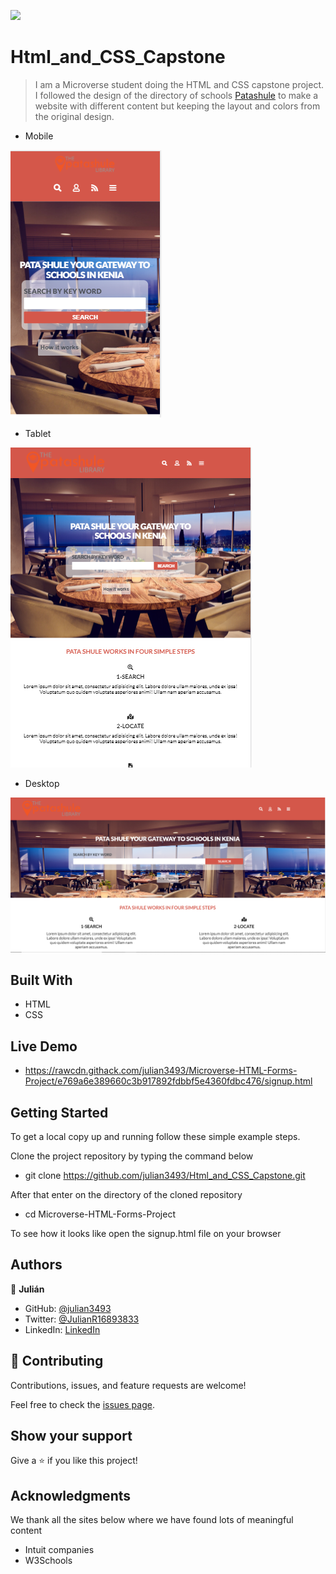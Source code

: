 ![](https://img.shields.io/badge/Microverse-blueviolet)

# Html_and_CSS_Capstone

> I am a Microverse student doing the HTML and CSS capstone project. I followed the design of the directory of schools [Patashule](https://www.behance.net/gallery/25563385/PatashuleKE) to make a website with different content but keeping the layout and colors from the original design.

- Mobile

 ![screenshot](./assets/img/mobile_screenshot.png)

- Tablet

 ![screenshot](./assets/img/tablet_screenshot.png)

- Desktop

 ![screenshot](./assets/img/desktop_screenshot.png)

## Built With

- HTML
- CSS

## Live Demo

- https://rawcdn.githack.com/julian3493/Microverse-HTML-Forms-Project/e769a6e389660c3b917892fdbbf5e4360fdbc476/signup.html

## Getting Started

To get a local copy up and running follow these simple example steps.

Clone the project repository by typing the command below

- git clone https://github.com/julian3493/Html_and_CSS_Capstone.git

After that enter on the directory of the cloned repository
- cd Microverse-HTML-Forms-Project

To see how it looks like open the signup.html file on your browser

## Authors

👤 **Julián**

- GitHub: [@julian3493](https://github.com/julian3493)
- Twitter: [@JulianR16893833](https://twitter.com/JulianR16893833)
- LinkedIn: [LinkedIn](https://www.linkedin.com/in/juli%C3%A1n-ricardo-ramos-arevalo-3868ba135/)

## 🤝 Contributing

Contributions, issues, and feature requests are welcome!

Feel free to check the [issues page](https://github.com/julian3493/Html_and_CSS_Capstone/issues).

## Show your support

Give a ⭐️ if you like this project!

## Acknowledgments

We thank all the sites below where we have found lots of meaningful content

- Intuit companies
- W3Schools